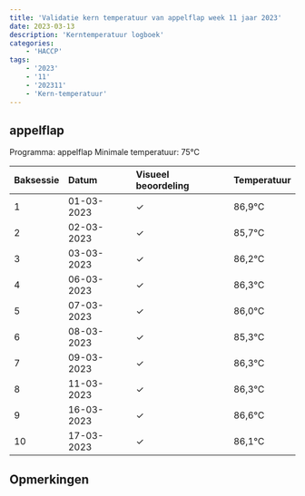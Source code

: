 ```yaml
---
title: 'Validatie kern temperatuur van appelflap week 11 jaar 2023'
date: 2023-03-13
description: 'Kerntemperatuur logboek'
categories:
    - 'HACCP'
tags:
    - '2023'
    - '11'
    - '202311'
    - 'Kern-temperatuur'
---
```


## appelflap

Programma: appelflap
Minimale temperatuur: 75°C

| Baksessie | Datum | Visueel beoordeling | Temperatuur |
|:---|:---|:---|:---|
| 1 | 01-03-2023 | &check; | 86,9°C |
| 2 | 02-03-2023 | &check; | 85,7°C |
| 3 | 03-03-2023 | &check; | 86,2°C |
| 4 | 06-03-2023 | &check; | 86,3°C |
| 5 | 07-03-2023 | &check; | 86,0°C |
| 6 | 08-03-2023 | &check; | 85,3°C |
| 7 | 09-03-2023 | &check; | 86,3°C |
| 8 | 11-03-2023 | &check; | 86,3°C |
| 9 | 16-03-2023 | &check; | 86,6°C |
| 10 | 17-03-2023 | &check; | 86,1°C |

## Opmerkingen


